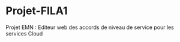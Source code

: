 Projet-FILA1
============

Projet EMN : Editeur web des accords de niveau de service pour les services Cloud
